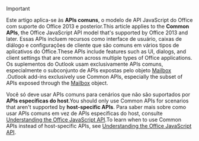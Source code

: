 > [!IMPORTANT]
> <span data-ttu-id="60cbf-101">Este artigo aplica-se às **APIs comuns**, o modelo de API JavaScript do Office com suporte do Office 2013 e posterior.</span><span class="sxs-lookup"><span data-stu-id="60cbf-101">This article applies to the **Common APIs**, the Office JavaScript API model that's supported by Office 2013 and later.</span></span> <span data-ttu-id="60cbf-102">Essas APIs incluem recursos como interface de usuário, caixas de diálogo e configurações de cliente que são comuns em vários tipos de aplicativos do Office.</span><span class="sxs-lookup"><span data-stu-id="60cbf-102">These APIs include features such as UI, dialogs, and client settings that are common across multiple types of Office applications.</span></span> <span data-ttu-id="60cbf-103">Os suplementos do Outlook usam exclusivamente APIs comuns, especialmente o subconjunto de APIs expostas pelo objeto [Mailbox](/javascript/api/outlook/office.mailbox) .</span><span class="sxs-lookup"><span data-stu-id="60cbf-103">Outlook add-ins exclusively use Common APIs, especially the subset of APIs exposed through the [Mailbox](/javascript/api/outlook/office.mailbox) object.</span></span>
> 
> <span data-ttu-id="60cbf-104">Você só deve usar APIs comuns para cenários que não são suportados por **APIs específicas do host**.</span><span class="sxs-lookup"><span data-stu-id="60cbf-104">You should only use Common APIs for scenarios that aren't supported by **host-specific APIs**.</span></span> <span data-ttu-id="60cbf-105">Para saber mais sobre como usar APIs comuns em vez de APIs específicas do host, consulte [Understanding the Office JavaScript API](../develop/understanding-the-javascript-api-for-office.md).</span><span class="sxs-lookup"><span data-stu-id="60cbf-105">To learn when to use Common APIs instead of host-specific APIs, see [Understanding the Office JavaScript API](../develop/understanding-the-javascript-api-for-office.md).</span></span>